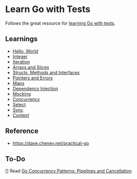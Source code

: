 # Learn Go with Tests

Follows the great resource for [learning Go with tests](https://quii.gitbook.io/learn-go-with-tests).

## Learnings

- [Hello, World](/c01-hello-world/README.md)
- [Integer](/c02-integers/README.md)
- [Iteration](/c03-for/README.md)
- [Arrays and Slices](/c04-arrays/README.md)
- [Structs, Methods and Interfaces](/c05-structs/README.md)
- [Pointers and Errors](/c06-pointers/README.md)
- [Maps](/c07-maps/README.md)
- [Dependency Injection](/c08-dependency-injection/README.md)
- [Mocking](/c09-mocking/README.md)
- [Concurrency](/c10-concurrency/README.md)
- [Select](/c11-select/README.md)
- [Sync](/c13-sync/README.md)
- [Context](/c14-context/README.md)

## Reference

- https://dave.cheney.net/practical-go

## To-Do

[] Read [Go Concurrency Patterns: Pipelines and Cancellation](https://go.dev/blog/pipelines)
